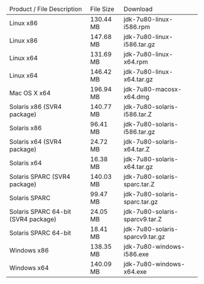<table>
<thead>
  <tr><td>Product / File Description</td><td>File Size</td><td>Download</td></tr>
</thead>
<tbody>
  <tr><td>Linux x86</td><td>130.44 MB</td><td>jdk-7u80-linux-i586.rpm</td></tr>
  <tr><td>Linux x86</td><td>147.68 MB</td><td>jdk-7u80-linux-i586.tar.gz</td></tr>
  <tr><td>Linux x64</td><td>131.69 MB</td><td>jdk-7u80-linux-x64.rpm</td></tr>
  <tr><td>Linux x64</td><td>146.42 MB</td><td>jdk-7u80-linux-x64.tar.gz</td></tr>
  <tr><td>Mac OS X x64</td><td>196.94 MB</td><td>jdk-7u80-macosx-x64.dmg</td></tr>
  <tr><td>Solaris x86 (SVR4 package)</td><td>140.77 MB</td><td>jdk-7u80-solaris-i586.tar.Z</td></tr>
  <tr><td>Solaris x86</td><td>96.41 MB</td><td>jdk-7u80-solaris-i586.tar.gz</td></tr>
  <tr><td>Solaris x64 (SVR4 package)</td><td>24.72 MB</td><td>jdk-7u80-solaris-x64.tar.Z</td></tr>
  <tr><td>Solaris x64</td><td>16.38 MB</td><td>jdk-7u80-solaris-x64.tar.gz</td></tr>
  <tr><td>Solaris SPARC (SVR4 package)</td><td>140.03 MB</td><td>jdk-7u80-solaris-sparc.tar.Z</td></tr>
  <tr><td>Solaris SPARC</td><td>99.47 MB</td><td>jdk-7u80-solaris-sparc.tar.gz</td></tr>
  <tr><td>Solaris SPARC 64-bit (SVR4 package)</td><td>24.05 MB</td><td>jdk-7u80-solaris-sparcv9.tar.Z</td></tr>
  <tr><td>Solaris SPARC 64-bit</td><td>18.41 MB</td><td>jdk-7u80-solaris-sparcv9.tar.gz</td></tr>
  <tr><td>Windows x86</td><td>138.35 MB</td><td>jdk-7u80-windows-i586.exe</td></tr>
  <tr><td>Windows x64</td><td>140.09 MB</td><td>jdk-7u80-windows-x64.exe</td></tr>
</tbody>
</table>

